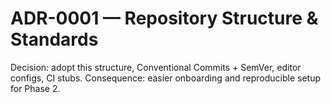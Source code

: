# ADR-0001 — Repository Structure & Standards
Decision: adopt this structure, Conventional Commits + SemVer, editor configs, CI stubs.
Consequence: easier onboarding and reproducible setup for Phase 2.

